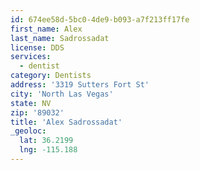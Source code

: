 ```yaml
---
id: 674ee58d-5bc0-4de9-b093-a7f213ff17fe
first_name: Alex
last_name: Sadrossadat
license: DDS
services:
  - dentist
category: Dentists
address: '3319 Sutters Fort St'
city: 'North Las Vegas'
state: NV
zip: '89032'
title: 'Alex Sadrossadat'
_geoloc:
  lat: 36.2199
  lng: -115.188
---
```

